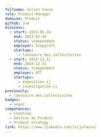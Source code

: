 ```yaml
---
fullname: Julien Faure
role: Product Manager
domaine: Produit
github: Ju4
missions:
  - start: 2022-05-24
    end: 2023-02-28
    status: independent
    employer: Scopyleft
    startups:
      - lannuaire.des.collectivites
  - start: 2023-12-11
    end: 2024-12-31
    status: independent
    employer: UT7
    startups:
      - exposition-ij
      - investigation-ij
previously:
  - lannuaire.des.collectivites
badges:
  - segur
competences:
  - Coaching
  - Gestion de Produit
  - Product strategy
link: https://www.linkedin.com/in/jufaure/
---
```

